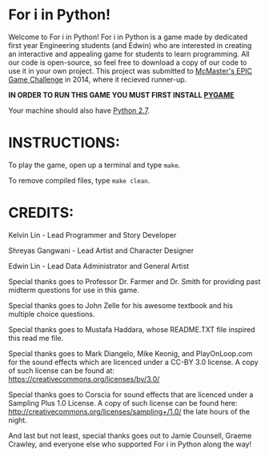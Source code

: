 For i in Python!
===================

Welcome to For i in Python! For i in Python is a game made by dedicated first year Engineering students (and Edwin) who are interested in creating an interactive and appealing game for students to learn programming. All our code is open-source, so feel free to download a copy of our code to use it in your own project. This project was submitted to [McMaster's EPIC Game Challenge](http://epiclab.mcmaster.ca/?page_id=6952) in 2014, where it recieved runner-up.

**IN ORDER TO RUN THIS GAME YOU MUST FIRST INSTALL [PYGAME](http://www.pygame.org)**

Your machine should also have [Python 2.7](http://www.python.org).

INSTRUCTIONS:
===================

To play the game, open up a terminal and type `make`.

To remove compiled files, type `make clean`.

CREDITS:
===================

Kelvin Lin - Lead Programmer and Story Developer

Shreyas Gangwani - Lead Artist and Character Designer

Edwin Lin - Lead Data Administrator and General Artist

Special thanks goes to Professor Dr. Farmer and Dr. Smith for providing past midterm questions for use in this game.

Special thanks goes to John Zelle for his awesome textbook and his multiple choice questions.

Special thanks goes to Mustafa Haddara, whose README.TXT file inspired this read me file. 

Special thanks goes to Mark Diangelo, Mike Keonig, and PlayOnLoop.com for the sound effects which are licenced under a CC-BY 3.0 license. A copy of such license can be found at: https://creativecommons.org/licenses/by/3.0/

Special thanks goes to Corscia for sound effects that are licenced under a Sampling Plus 1.0 License. A copy of such license can be found here: http://creativecommons.org/licenses/sampling+/1.0/ the late hours of the night.

And last but not least, special thanks goes out to Jamie Counsell, Graeme Crawley, and everyone else who supported 
For i in Python along the way!

